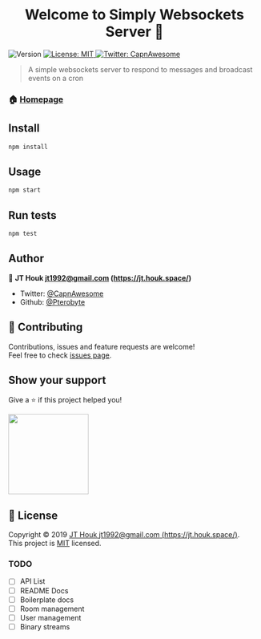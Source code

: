 <h1 align="center">Welcome to Simply Websockets Server 👋</h1>
<p>
  <img alt="Version" src="https://img.shields.io/badge/version-0.1.0-blue.svg?cacheSeconds=2592000" />
  <a href="https://github.com/pterobyte/simply-ws-server/blob/master/LICENSE">
    <img alt="License: MIT" src="https://img.shields.io/badge/License-MIT-yellow.svg" target="_blank" />
  </a>
  <a href="https://twitter.com/CapnAwesome">
    <img alt="Twitter: CapnAwesome" src="https://img.shields.io/twitter/follow/CapnAwesome.svg?style=social" target="_blank" />
  </a>
</p>

> A simple websockets server to respond to messages and broadcast events on a cron 

### 🏠 [Homepage](pterobyte.github.io/simply-ws-server)

## Install

```sh
npm install
```

## Usage

```sh
npm start
```

## Run tests

```sh
npm test
```

## Author

👤 **JT Houk <jt1992@gmail.com> (https://jt.houk.space/)**

* Twitter: [@CapnAwesome](https://twitter.com/CapnAwesome)
* Github: [@Pterobyte](https://github.com/Pterobyte)

## 🤝 Contributing

Contributions, issues and feature requests are welcome!<br />Feel free to check [issues page](https://github.com/pterobyte/simply-ws-server/issues).

## Show your support

Give a ⭐️ if this project helped you!

<a href="https://www.patreon.com/TerminallyChillSoftware">
  <img src="https://c5.patreon.com/external/logo/become_a_patron_button@2x.png" width="160">
</a>

## 📝 License

Copyright © 2019 [JT Houk <jt1992@gmail.com> (https://jt.houk.space/)](https://github.com/Pterobyte).<br />
This project is [MIT](https://github.com/pterobyte/simply-ws-server/blob/master/LICENSE) licensed.

### TODO 

* [ ] API List
* [ ] README Docs
* [ ] Boilerplate docs
* [ ] Room management
* [ ] User management
* [ ] Binary streams
